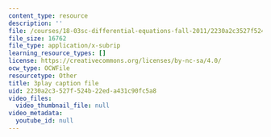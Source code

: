 ```yaml
---
content_type: resource
description: ''
file: /courses/18-03sc-differential-equations-fall-2011/2230a2c3527f524b22eda431c90fc5a8_LjqUV6vqwkg.srt
file_size: 16762
file_type: application/x-subrip
learning_resource_types: []
license: https://creativecommons.org/licenses/by-nc-sa/4.0/
ocw_type: OCWFile
resourcetype: Other
title: 3play caption file
uid: 2230a2c3-527f-524b-22ed-a431c90fc5a8
video_files:
  video_thumbnail_file: null
video_metadata:
  youtube_id: null
---
```


